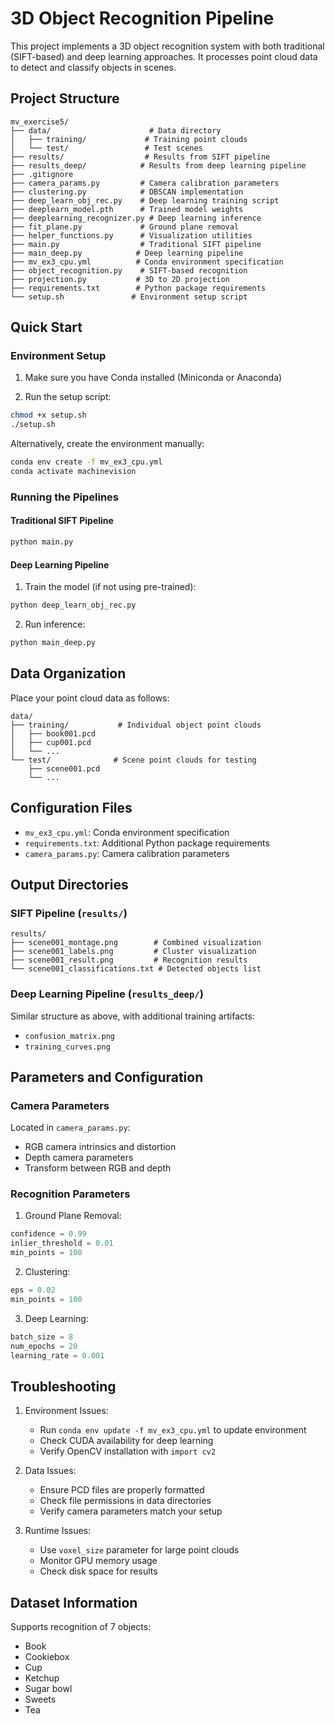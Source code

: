 # 3D Object Recognition Pipeline

This project implements a 3D object recognition system with both traditional (SIFT-based) and deep learning approaches. It processes point cloud data to detect and classify objects in scenes.

## Project Structure

```
mv_exercise5/
├── data/                      # Data directory
│   ├── training/             # Training point clouds
│   └── test/                 # Test scenes
├── results/                  # Results from SIFT pipeline
├── results_deep/            # Results from deep learning pipeline
├── .gitignore
├── camera_params.py         # Camera calibration parameters
├── clustering.py            # DBSCAN implementation
├── deep_learn_obj_rec.py    # Deep learning training script
├── deeplearn_model.pth      # Trained model weights
├── deeplearning_recognizer.py # Deep learning inference
├── fit_plane.py             # Ground plane removal
├── helper_functions.py      # Visualization utilities
├── main.py                  # Traditional SIFT pipeline
├── main_deep.py            # Deep learning pipeline
├── mv_ex3_cpu.yml          # Conda environment specification
├── object_recognition.py    # SIFT-based recognition
├── projection.py           # 3D to 2D projection
├── requirements.txt        # Python package requirements
└── setup.sh               # Environment setup script
```

## Quick Start

### Environment Setup

1. Make sure you have Conda installed (Miniconda or Anaconda)

2. Run the setup script:
```bash
chmod +x setup.sh
./setup.sh
```

Alternatively, create the environment manually:
```bash
conda env create -f mv_ex3_cpu.yml
conda activate machinevision
```

### Running the Pipelines

#### Traditional SIFT Pipeline
```bash
python main.py
```

#### Deep Learning Pipeline
1. Train the model (if not using pre-trained):
```bash
python deep_learn_obj_rec.py
```

2. Run inference:
```bash
python main_deep.py
```

## Data Organization

Place your point cloud data as follows:
```
data/
├── training/           # Individual object point clouds
│   ├── book001.pcd
│   ├── cup001.pcd
│   └── ...
└── test/              # Scene point clouds for testing
    ├── scene001.pcd
    └── ...
```

## Configuration Files

- `mv_ex3_cpu.yml`: Conda environment specification
- `requirements.txt`: Additional Python package requirements
- `camera_params.py`: Camera calibration parameters

## Output Directories

### SIFT Pipeline (`results/`)
```
results/
├── scene001_montage.png        # Combined visualization
├── scene001_labels.png         # Cluster visualization
├── scene001_result.png         # Recognition results
└── scene001_classifications.txt # Detected objects list
```

### Deep Learning Pipeline (`results_deep/`)
Similar structure as above, with additional training artifacts:
- `confusion_matrix.png`
- `training_curves.png`

## Parameters and Configuration

### Camera Parameters
Located in `camera_params.py`:
- RGB camera intrinsics and distortion
- Depth camera parameters
- Transform between RGB and depth

### Recognition Parameters
1. Ground Plane Removal:
```python
confidence = 0.99
inlier_threshold = 0.01
min_points = 100
```

2. Clustering:
```python
eps = 0.02
min_points = 100
```

3. Deep Learning:
```python
batch_size = 8
num_epochs = 20
learning_rate = 0.001
```

## Troubleshooting

1. Environment Issues:
   - Run `conda env update -f mv_ex3_cpu.yml` to update environment
   - Check CUDA availability for deep learning
   - Verify OpenCV installation with `import cv2`

2. Data Issues:
   - Ensure PCD files are properly formatted
   - Check file permissions in data directories
   - Verify camera parameters match your setup

3. Runtime Issues:
   - Use `voxel_size` parameter for large point clouds
   - Monitor GPU memory usage
   - Check disk space for results

## Dataset Information

Supports recognition of 7 objects:
- Book
- Cookiebox
- Cup
- Ketchup
- Sugar bowl
- Sweets
- Tea
